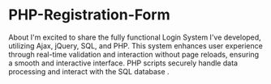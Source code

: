 # PHP-Registration-Form
About I'm excited to share the fully functional Login System I've developed, utilizing Ajax, jQuery, SQL, and PHP. This system enhances user experience through real-time validation and interaction without page reloads, ensuring a smooth and interactive interface. PHP scripts securely handle data processing and interact with the SQL database .
